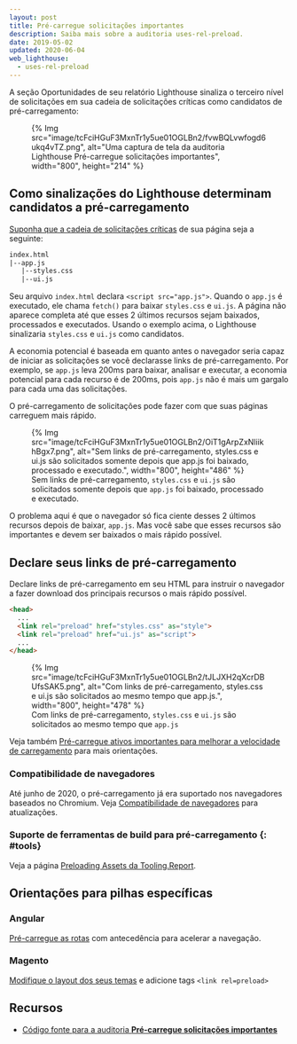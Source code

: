 ```yaml
---
layout: post
title: Pré-carregue solicitações importantes
description: Saiba mais sobre a auditoria uses-rel-preload.
date: 2019-05-02
updated: 2020-06-04
web_lighthouse:
  - uses-rel-preload
---
```


A seção Oportunidades de seu relatório Lighthouse sinaliza o terceiro nível de solicitações em sua cadeia de solicitações críticas como candidatos de pré-carregamento:

<figure>   {% Img src="image/tcFciHGuF3MxnTr1y5ue01OGLBn2/fvwBQLvwfogd6ukq4vTZ.png", alt="Uma captura de tela da auditoria Lighthouse Pré-carregue solicitações importantes", width="800", height="214" %}</figure>

## Como sinalizações do Lighthouse determinam candidatos a pré-carregamento

[Suponha que a cadeia de solicitações críticas](/critical-request-chains) de sua página seja a seguinte:

```html
index.html
|--app.js
   |--styles.css
   |--ui.js
```

Seu arquivo `index.html` declara `<script src="app.js">`. Quando o `app.js` é executado, ele chama `fetch()` para baixar `styles.css` e `ui.js`. A página não aparece completa até que esses 2 últimos recursos sejam baixados, processados e executados. Usando o exemplo acima, o Lighthouse sinalizaria `styles.css` e `ui.js` como candidatos.

A economia potencial é baseada em quanto antes o navegador seria capaz de iniciar as solicitações se você declarasse links de pré-carregamento. Por exemplo, se `app.js` leva 200ms para baixar, analisar e executar, a economia potencial para cada recurso é de 200ms, pois `app.js` não é mais um gargalo para cada uma das solicitações.

O pré-carregamento de solicitações pode fazer com que suas páginas carreguem mais rápido.

<figure>   {% Img src="image/tcFciHGuF3MxnTr1y5ue01OGLBn2/OiT1gArpZxNliikhBgx7.png", alt="Sem links de pré-carregamento, styles.css e ui.js são solicitados somente depois que app.js foi baixado, processado e executado.", width="800", height="486" %}   <figcaption>     Sem links de pré-carregamento, <code>styles.css</code> e <code>ui.js</code> são solicitados somente depois que <code>app.js</code> foi baixado, processado e executado. </figcaption></figure>

O problema aqui é que o navegador só fica ciente desses 2 últimos recursos depois de baixar, `app.js`. Mas você sabe que esses recursos são importantes e devem ser baixados o mais rápido possível.

## Declare seus links de pré-carregamento

Declare links de pré-carregamento em seu HTML para instruir o navegador a fazer download dos principais recursos o mais rápido possível.

```html
<head>
  ...
  <link rel="preload" href="styles.css" as="style">
  <link rel="preload" href="ui.js" as="script">
  ...
</head>
```

<figure>   {% Img src="image/tcFciHGuF3MxnTr1y5ue01OGLBn2/tJLJXH2qXcrDBUfsSAK5.png", alt="Com links de pré-carregamento, styles.css e ui.js são solicitados ao mesmo tempo que app.js.", width="800", height="478" %}   <figcaption>Com links de pré-carregamento, <code>styles.css</code> e <code>ui.js</code> são solicitados ao mesmo tempo que <code>app.js</code> </figcaption></figure>

Veja também [Pré-carregue ativos importantes para melhorar a velocidade de carregamento](/preload-critical-assets) para mais orientações.

### Compatibilidade de navegadores

Até junho de 2020, o pré-carregamento já era suportado nos navegadores baseados no Chromium. Veja [Compatibilidade de navegadores](https://developer.mozilla.org/docs/Web/HTML/Preloading_content#Browser_compatibility) para atualizações.

### Suporte de ferramentas de build para pré-carregamento {: #tools}

Veja a página [Preloading Assets da Tooling.Report](https://bundlers.tooling.report/non-js-resources/html/preload-assets/?utm_source=web.dev&utm_campaign=lighthouse&utm_medium=uses-rel-preload).

## Orientações para pilhas específicas

### Angular

[Pré-carregue as rotas](/route-preloading-in-angular/) com antecedência para acelerar a navegação.

### Magento

[Modifique o layout dos seus temas](https://devdocs.magento.com/guides/v2.3/frontend-dev-guide/layouts/xml-manage.html) e adicione tags `<link rel=preload>`

## Recursos

- [Código fonte para a auditoria **Pré-carregue solicitações importantes**](https://github.com/GoogleChrome/lighthouse/blob/master/lighthouse-core/audits/uses-rel-preload.js)
